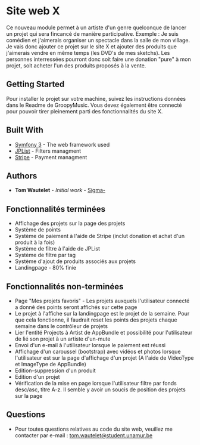 # Site web X

Ce nouveau module permet à un artiste d'un genre quelconque de lancer un projet qui sera fincancé de manière participative. 
Exemple : Je suis comédien et j'aimerais organiser un spectacle dans la salle de mon village. Je vais donc ajouter ce projet sur le site X 
et ajouter des produits que j'aimerais vendre en même temps (les DVD's de mes sketchs). Les personnes interressées pourront donc soit faire une donation "pure" à mon projet, soit acheter l'un des produits proposés à la vente. 

## Getting Started

Pour installer le projet sur votre machine, suivez les instructions données dans le Readme de GroopyMusic. Vous devez également être connecté pour pouvoir tirer pleinement parti des fonctionnalités du site X. 


## Built With

* [Symfony 3](https://symfony.com/doc) - The web framework used
* [JPList](https://jplist.com/) - Filters managment
* [Stripe](https://stripe.com/) - Payment managment 


## Authors

* **Tom Wautelet** - *Initial work* - [Sigma-](https://github.com/Sigma-)

## Fonctionnalités terminées

* Affichage des projets sur la page des projets
* Système de points 
* Système de paiement à l'aide de Stripe (inclut donation et achat d'un produit à la fois)
* Système de filtre à l'aide de JPList
* Système de filtre par tag
* Système d'ajout de produits associés aux projets
* Landingpage - 80% finie

## Fonctionnalités non-terminées

* Page "Mes projets favoris" - Les projets auxquels l'utilisateur connecté a donné des points seront affichés sur cette page
* Le projet à l'affiche sur la landingpage est le projet de la semaine. Pour que cela fonctionne, il faudrait reset les points des projets chaque semaine dans le contrôleur de projets
* Lier l'entité Projects à Artist de AppBundle et possibilité pour l'utilisateur de lié son projet à un artiste d'un-mute
* Envoi d'un e-mail à l'utilisateur lorsque le paiement est réussi
* Affichage d'un caroussel (bootstrap) avec vidéos et photos lorsque l'utilisateur est sur la page d'affichage d'un projet (A l'aide de VideoType et ImageType de AppBundle)
* Edition-suppression d'un produit
* Edition d'un projet
* Vérification de la mise en page lorsque l'utilisateur filtre par fonds desc/asc, titre A-z. Il semble y avoir un soucis de position des projets sur la page

## Questions

* Pour toutes questions relatives au code du site web, veuillez me contacter par e-mail : tom.wautelet@student.unamur.be


